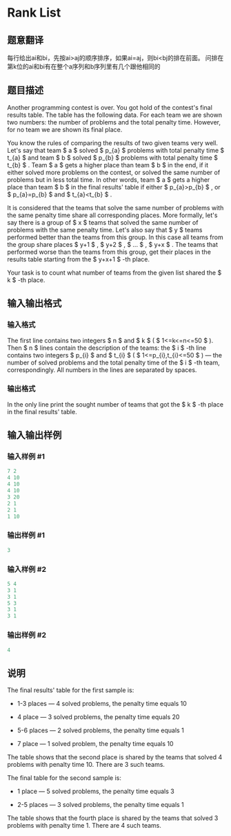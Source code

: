 # Rank List

## 题意翻译

每行给出ai和bi，先按ai>aj的顺序排序，如果ai=aj，则bi<bj的排在前面。 问排在第k位的ai和bi有在整个a序列和b序列里有几个跟他相同的

## 题目描述

Another programming contest is over. You got hold of the contest's final results table. The table has the following data. For each team we are shown two numbers: the number of problems and the total penalty time. However, for no team we are shown its final place.

You know the rules of comparing the results of two given teams very well. Let's say that team $ a $ solved $ p_{a} $ problems with total penalty time $ t_{a} $ and team $ b $ solved $ p_{b} $ problems with total penalty time $ t_{b} $ . Team $ a $ gets a higher place than team $ b $ in the end, if it either solved more problems on the contest, or solved the same number of problems but in less total time. In other words, team $ a $ gets a higher place than team $ b $ in the final results' table if either $ p_{a}&gt;p_{b} $ , or $ p_{a}=p_{b} $ and $ t_{a}&lt;t_{b} $ .

It is considered that the teams that solve the same number of problems with the same penalty time share all corresponding places. More formally, let's say there is a group of $ x $ teams that solved the same number of problems with the same penalty time. Let's also say that $ y $ teams performed better than the teams from this group. In this case all teams from the group share places $ y+1 $ , $ y+2 $ , $ ... $ , $ y+x $ . The teams that performed worse than the teams from this group, get their places in the results table starting from the $ y+x+1 $ -th place.

Your task is to count what number of teams from the given list shared the $ k $ -th place.

## 输入输出格式

### 输入格式

The first line contains two integers $ n $ and $ k $ ( $ 1<=k<=n<=50 $ ). Then $ n $ lines contain the description of the teams: the $ i $ -th line contains two integers $ p_{i} $ and $ t_{i} $ ( $ 1<=p_{i},t_{i}<=50 $ ) — the number of solved problems and the total penalty time of the $ i $ -th team, correspondingly. All numbers in the lines are separated by spaces.

### 输出格式

In the only line print the sought number of teams that got the $ k $ -th place in the final results' table.

## 输入输出样例

### 输入样例 #1

```cpp
7 2
4 10
4 10
4 10
3 20
2 1
2 1
1 10

```
### 输出样例 #1

```cpp
3

```
### 输入样例 #2

```cpp
5 4
3 1
3 1
5 3
3 1
3 1

```
### 输出样例 #2

```cpp
4

```
## 说明

The final results' table for the first sample is:

- 1-3 places — 4 solved problems, the penalty time equals 10

- 4 place — 3 solved problems, the penalty time equals 20

- 5-6 places — 2 solved problems, the penalty time equals 1

- 7 place — 1 solved problem, the penalty time equals 10

The table shows that the second place is shared by the teams that solved 4 problems with penalty time 10. There are 3 such teams.

The final table for the second sample is:

- 1 place — 5 solved problems, the penalty time equals 3

- 2-5 places — 3 solved problems, the penalty time equals 1

The table shows that the fourth place is shared by the teams that solved 3 problems with penalty time 1. There are 4 such teams.


